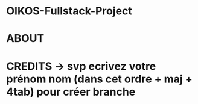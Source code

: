 # OIKOS-Fullstack-Project

# ABOUT
# CREDITS -> svp ecrivez votre prénom nom (dans cet ordre + maj + 4tab) pour créer branche